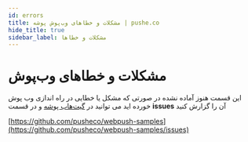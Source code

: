 ```yaml
---
id: errors
title: مشکلات و خطاهای وب‌پوش پوشه | pushe.co
hide_title: true
sidebar_label: مشکلات و خطاها
---
```


# مشکلات و خطاهای وب‌پوش

این قسمت هنوز آماده نشده در صورتی که مشکل یا خطایی در راه اندازی وب پوش خورده اید می توانید در [گیت‌هاب پوشه](https://github.com/pusheco/webpush-samples/issues) و در قسمت **issues** آن را گزارش کنید

[https://github.com/pusheco/webpush-samples](https://github.com/pusheco/webpush-samples/issues)
